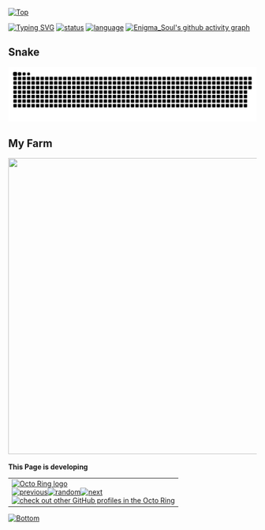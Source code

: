 [![Top](https://capsule-render.vercel.app/api?type=waving&color=timeGradient&height=300&&section=header&text=HI%20THERE&fontSize=90&fontAlign=50&fontAlignY=30&desc=I'm%20Enigma_Soul&descAlign=50&descSize=30&descAlignY=60&animation=twinkling)](https://github.com/Enigma-Soul)


[![Typing SVG](https://readme-typing-svg.demolab.com?font=Fira+Code&size=115&duration=1500&pause=1000&color=1E8AF7&center=true&vCenter=true&width=1000&height=300&lines=Open+Source;%E5%BC%80+%E6%BA%90;%D0%9E%D0%9F%D0%9E;%D9%85%D8%B5%D8%AF%D8%B1+%D9%85%D9%81%D8%AA%D9%88%D8%AD;C%C3%B3digo+Abierto)](https://github.com/Enigma-Soul)
[![status](https://github-readme-stats.vercel.app/api?username=Enigma-Soul&show_icons=true&theme=highcontrast)](https://github.com/Enigma-Soul)
[![language](https://github-readme-stats.vercel.app/api/top-langs/?username=Enigma-Soul&theme=highcontrast,&layout=compact)](https://github.com/Enigma-Soul)
[![Enigma_Soul's github activity graph](https://github-readme-activity-graph.vercel.app/graph?username=Enigma-Soul&theme=high-contrast)](https://github.com/Enigma-Soul)

## Snake

<picture>
  <source media="(prefers-color-scheme: dark)" srcset="https://raw.githubusercontent.com/Enigma-Soul/Enigma-Soul/output/github-snake-dark.svg" />
  <source media="(prefers-color-scheme: light)" srcset="https://raw.githubusercontent.com/Enigma-Soul/Enigma-Soul/output/github-snake.svg" />
  <img alt="github-snake" src="https://raw.githubusercontent.com/Enigma-Soul/Enigma-Soul/output/github-snake.svg" />
</picture>

## My Farm

<a href="https://github.com/Enigma-Soul/Enigma-Soul">
<img
  src="https://render.gitanimals.org/farms/Enigma-Soul"
  width="1000"
  height="600"
/>
</a>

**This Page is developing**

<table><tbody><tr><td><a href="https://octo-ring.com/"><img src="https://octo-ring.com/static/img/widget/top.png" width="99%" alt="Octo Ring logo" align="top"></a><br><a href="https://octo-ring.com/p/Enigma-Soul/prev"><img src="https://octo-ring.com/static/img/widget/prev.png" width="33%" alt="previous" align="top" title="previous profile"></a><a href="https://octo-ring.com/p/Enigma-Soul/random"><img src="https://octo-ring.com/static/img/widget/random.png" width="33%" alt="random" align="top" title="random profile"></a><a href="https://octo-ring.com/p/Enigma-Soul/next"><img src="https://octo-ring.com/static/img/widget/next.png" width="33%" alt="next" align="top" title="next profile"></a><br><a href="https://octo-ring.com/"><img src="https://octo-ring.com/static/img/widget/bottom.png" width="99%" alt="check out other GitHub profiles in the Octo Ring" align="top"></a></td></tr></tbody></table>

[![Bottom](https://capsule-render.vercel.app/api?type=waving&color=timeGradient&height=300&&section=footer&text=GOOD-BYE&fontSize=90&fontAlign=50&fontAlignY=30&desc=Hope%20your%20program%20is%20bug-free&descAlign=50&descSize=30&descAlignY=60&animation=twinkling)](https://github.com/Enigma-Soul)
